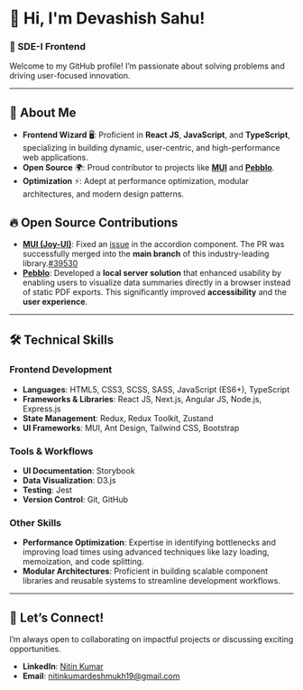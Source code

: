 # 👋 Hi, I'm Devashish Sahu!  
### 🚀 SDE-I Frontend

Welcome to my GitHub profile! I’m passionate about solving  problems and driving user-focused innovation.

---

## 🌟 **About Me**  
- **Frontend Wizard** 🖥️: Proficient in **React JS**, **JavaScript**, and **TypeScript**, specializing in building dynamic, user-centric, and high-performance web applications.   
- **Open Source** 🌍: Proud contributor to projects like [**MUI**](https://github.com/mui/material-ui) and [**Pebblo**](https://github.com/daxa-ai/pebblo).  
- **Optimization** ⚡: Adept at performance optimization, modular architectures, and modern design patterns.  

## 🔥 **Open Source Contributions**  
- **[MUI (Joy-UI)](https://github.com/mui/material-ui)**: Fixed an [issue](https://github.com/mui/material-ui/issues/39530) in the accordion component. The PR was successfully merged into the **main branch** of this industry-leading library.[#39530](https://github.com/mui/material-ui/issues/39530)  
- **[Pebblo](https://github.com/daxa-ai/pebblo)**: Developed a **local server solution** that enhanced usability by enabling users to visualize data summaries directly in a browser instead of static PDF exports. This significantly improved **accessibility** and the **user experience**.   

---

## 🛠️ **Technical Skills**  
### **Frontend Development**  
- **Languages**: HTML5, CSS3, SCSS, SASS, JavaScript (ES6+), TypeScript  
- **Frameworks & Libraries**: React JS, Next.js, Angular JS, Node.js, Express.js  
- **State Management**: Redux, Redux Toolkit, Zustand  
- **UI Frameworks**: MUI, Ant Design, Tailwind CSS, Bootstrap  

### **Tools & Workflows**  
- **UI Documentation**: Storybook  
- **Data Visualization**: D3.js  
- **Testing**: Jest  
- **Version Control**: Git, GitHub  

### **Other Skills**  
- **Performance Optimization**: Expertise in identifying bottlenecks and improving load times using advanced techniques like lazy loading, memoization, and code splitting.  
- **Modular Architectures**: Proficient in building scalable component libraries and reusable systems to streamline development workflows.  

---

## 💬 Let’s Connect!  
I’m always open to collaborating on impactful projects or discussing exciting opportunities.  
- **LinkedIn**: [Nitin Kumar](https://www.linkedin.com/in/nitin-kumar-343b741ab/) 
- **Email**: [nitinkumardeshmukh19@gmail.com](mailto:nitinkumardeshmukh19@gmail.com) 
